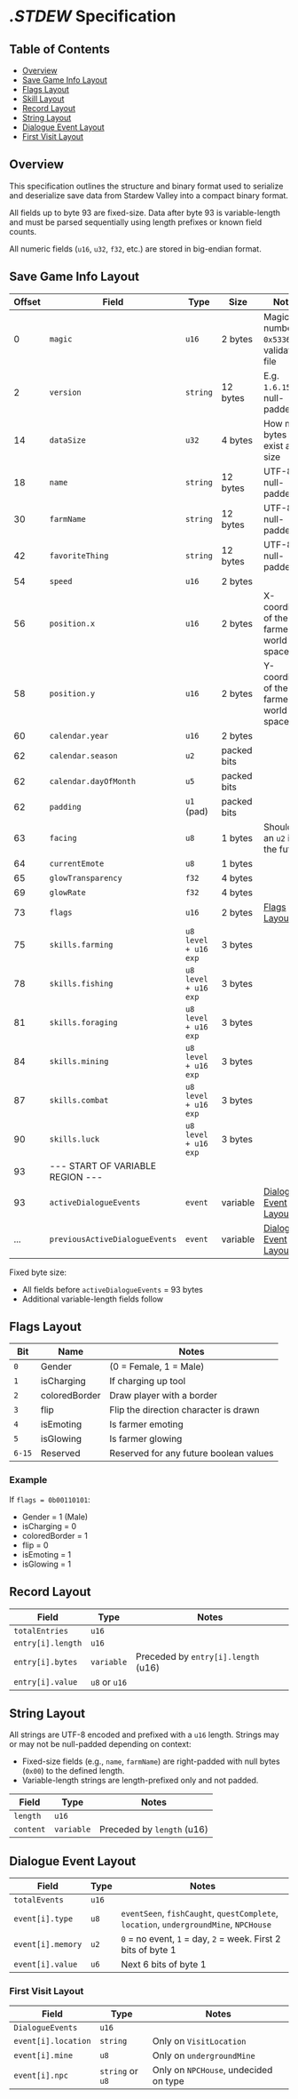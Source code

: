 # _.STDEW_ Specification

## Table of Contents

-   [Overview](#overview)
-   [Save Game Info Layout](#save-game-info-layout)
-   [Flags Layout](#flags-layout)
-   [Skill Layout](#skill-layout)
-   [Record Layout](#record-layout)
-   [String Layout](#string-layout)
-   [Dialogue Event Layout](#dialogue-event-layout)
-   [First Visit Layout](#first-visit-layout)

## Overview

This specification outlines the structure and binary format used to serialize and deserialize save data from Stardew Valley into a compact binary format.

All fields up to byte 93 are fixed-size. Data after byte 93 is variable-length and must be parsed sequentially using length prefixes or known field counts.

All numeric fields (`u16`, `u32`, `f32`, etc.) are stored in big-endian format.

## Save Game Info Layout

| Offset | Field                            | Type                 | Size        | Notes                                           |
| ------ | -------------------------------- | -------------------- | ----------- | ----------------------------------------------- |
| 0      | `magic`                          | `u16`                | 2 bytes     | Magic number `0x5336` to validate file          |
| 2      | `version`                        | `string`             | 12 bytes    | E.g. `1.6.15`, null-padded                      |
| 14     | `dataSize`                       | `u32`                | 4 bytes     | How many bytes exist after size                 |
| 18     | `name`                           | `string`             | 12 bytes    | UTF-8, null-padded                              |
| 30     | `farmName`                       | `string`             | 12 bytes    | UTF-8, null-padded                              |
| 42     | `favoriteThing`                  | `string`             | 12 bytes    | UTF-8, null-padded                              |
| 54     | `speed`                          | `u16`                | 2 bytes     |                                                 |
| 56     | `position.x`                     | `u16`                | 2 bytes     | X-coordinate of the farmer in world space       |
| 58     | `position.y`                     | `u16`                | 2 bytes     | Y-coordinate of the farmer in world space       |
| 60     | `calendar.year`                  | `u16`                | 2 bytes     |                                                 |
| 62     | `calendar.season`                | `u2`                 | packed bits |                                                 |
| 62     | `calendar.dayOfMonth`            | `u5`                 | packed bits |                                                 |
| 62     | `padding`                        | `u1` (pad)           | packed bits |                                                 |
| 63     | `facing`                         | `u8`                 | 1 bytes     | Should be an `u2` in the future                 |
| 64     | `currentEmote`                   | `u8`                 | 1 bytes     |                                                 |
| 65     | `glowTransparency`               | `f32`                | 4 bytes     |                                                 |
| 69     | `glowRate`                       | `f32`                | 4 bytes     |                                                 |
| 73     | `flags`                          | `u16`                | 2 bytes     | [Flags Layout](#flags-layout)                   |
| 75     | `skills.farming`                 | `u8 level + u16 exp` | 3 bytes     |                                                 |
| 78     | `skills.fishing`                 | `u8 level + u16 exp` | 3 bytes     |                                                 |
| 81     | `skills.foraging`                | `u8 level + u16 exp` | 3 bytes     |                                                 |
| 84     | `skills.mining`                  | `u8 level + u16 exp` | 3 bytes     |                                                 |
| 87     | `skills.combat`                  | `u8 level + u16 exp` | 3 bytes     |                                                 |
| 90     | `skills.luck`                    | `u8 level + u16 exp` | 3 bytes     |                                                 |
| 93     | --- START OF VARIABLE REGION --- |                      |             |
| 93     | `activeDialogueEvents`           | `event`              | variable    | [Dialogue Event Layout](#dialogue-event-layout) |
| ...    | `previousActiveDialogueEvents`   | `event`              | variable    | [Dialogue Event Layout](#dialogue-event-layout) |

Fixed byte size:

-   All fields before `activeDialogueEvents` = 93 bytes
-   Additional variable-length fields follow

## Flags Layout

| Bit    | Name          | Notes                                  |
| ------ | ------------- | -------------------------------------- |
| `0`    | Gender        | (0 = Female, 1 = Male)                 |
| `1`    | isCharging    | If charging up tool                    |
| `2`    | coloredBorder | Draw player with a border              |
| `3`    | flip          | Flip the direction character is drawn  |
| `4`    | isEmoting     | Is farmer emoting                      |
| `5`    | isGlowing     | Is farmer glowing                      |
| `6-15` | Reserved      | Reserved for any future boolean values |

### Example

If `flags = 0b00110101`:

-   Gender = 1 (Male)
-   isCharging = 0
-   coloredBorder = 1
-   flip = 0
-   isEmoting = 1
-   isGlowing = 1

## Record Layout

| Field             | Type          | Notes                               |
| ----------------- | ------------- | ----------------------------------- |
| `totalEntries`    | `u16`         |                                     |
| `entry[i].length` | `u16`         |                                     |
| `entry[i].bytes`  | `variable`    | Preceded by `entry[i].length` (u16) |
| `entry[i].value`  | `u8` or `u16` |                                     |

## String Layout

All strings are UTF-8 encoded and prefixed with a `u16` length. Strings may or may not be null-padded depending on context:

-   Fixed-size fields (e.g., `name`, `farmName`) are right-padded with null bytes (`0x00`) to the defined length.
-   Variable-length strings are length-prefixed only and not padded.

| Field     | Type       | Notes                      |
| --------- | ---------- | -------------------------- |
| `length`  | `u16`      |                            |
| `content` | `variable` | Preceded by `length` (u16) |

## Dialogue Event Layout

| Field             | Type  | Notes                                                                                 |
| ----------------- | ----- | ------------------------------------------------------------------------------------- |
| `totalEvents`     | `u16` |                                                                                       |
| `event[i].type`   | `u8`  | `eventSeen`, `fishCaught`, `questComplete`, `location`, `undergroundMine`, `NPCHouse` |
| `event[i].memory` | `u2`  | `0` = no event, `1` = day, `2` = week. First 2 bits of byte 1                         |
| `event[i].value`  | `u6`  | Next 6 bits of byte 1                                                                 |

### First Visit Layout

| Field               | Type             | Notes                                 |
| ------------------- | ---------------- | ------------------------------------- |
| `DialogueEvents`    | `u16`            |                                       |
| `event[i].location` | `string`         | Only on `VisitLocation`               |
| `event[i].mine`     | `u8`             | Only on `undergroundMine`             |
| `event[i].npc`      | `string` or `u8` | Only on `NPCHouse`, undecided on type |
